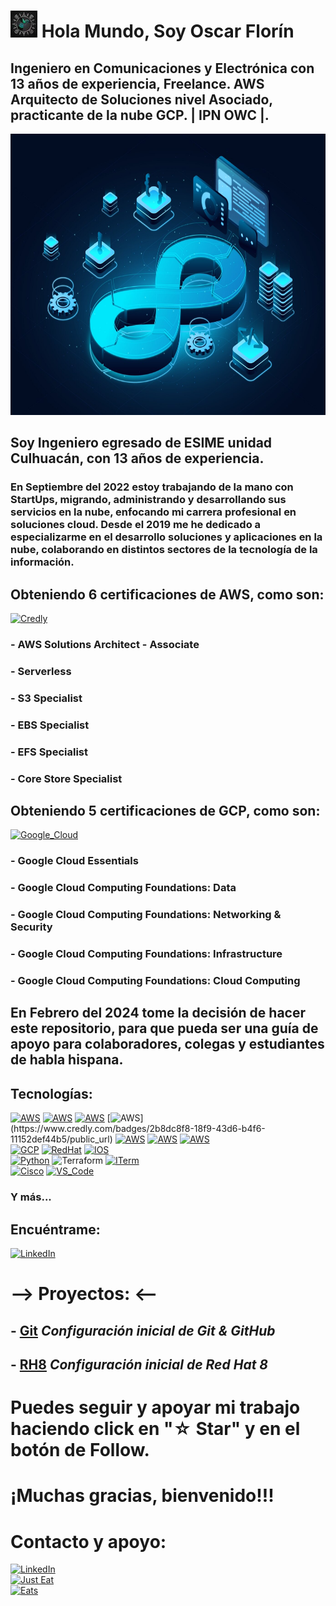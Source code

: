 # ![huitzi](./imagenes/IMG_0680.JPG)   Hola Mundo, Soy  Oscar Florín 
## Ingeniero en Comunicaciones y Electrónica con 13 años de experiencia, Freelance. AWS Arquitecto de Soluciones nivel Asociado, practicante de la nube GCP. | IPN OWC |.

<!-- ![https://github.com/OscarFlorin](./imagenes/isometric-devops-illustration_52683-84175.jpg width="200" height="200") -->

<img src="./imagenes/isometric-devops-illustration_52683-84175.jpg" width="900" height="450">


<!-- ![GitHub Followers](https://img.shields.io/github/followers/OscarF**?style=social)
![GitHub Followers](https://img.shields.io/github/stars/OscarF**?style=social) -->

## Soy Ingeniero egresado de ESIME unidad Culhuacán, con 13 años de experiencia.

### En Septiembre del 2022 estoy trabajando de la mano con StartUps, migrando, administrando y desarrollando sus servicios en la nube, enfocando mi carrera profesional en soluciones cloud. Desde el 2019 me he dedicado a especializarme en el desarrollo soluciones y aplicaciones en la nube, colaborando en distintos sectores de la tecnología de la información. 

## Obteniendo 6 certificaciones de AWS, como son:

[![Credly](https://img.shields.io/badge/Credly-FF9900?style=for-the-badge&logo=Credly&logoColor=white&labelColor=101010)](https://www.credly.com/badges/2b8dc8f8-18f9-43d6-b4f6-11152def44b5/public_url)
### - AWS Solutions Architect - Associate
### - Serverless
### - S3 Specialist
### - EBS Specialist
### - EFS Specialist
### - Core Store Specialist

## Obteniendo 5 certificaciones de GCP, como son:

[![Google_Cloud](https://img.shields.io/badge/Google_Cloud_Skills_Boost-4285F4?style=for-the-badge&logo=googlecloud&logoColor=white&labelColor=101010)](https://www.cloudskillsboost.google/public_profiles/9b348f67-6d7e-4ff3-8dd0-c511bd50a191)
### - Google Cloud Essentials
### - Google Cloud Computing Foundations: Data
### - Google Cloud Computing Foundations: Networking & Security
### - Google Cloud Computing Foundations: Infrastructure
### - Google Cloud Computing Foundations: Cloud Computing

## En Febrero del 2024 tome la decisión de hacer este repositorio, para que pueda ser una guía de apoyo para colaboradores, colegas y estudiantes de habla hispana.


## Tecnologías:
[![AWS](https://img.shields.io/badge/Amazon_Web_Services-FF9900?style=for-the-badge&logo=amazon-aws&logoColor=white&labelColor=101010)](https://www.credly.com/badges/59ba76d5-895c-4b64-be4b-67acc873bdfc/public_url)
[![AWS](https://img.shields.io/badge/Solutions_Architect_associate_Certified-FF9900?style=for-the-badge&logo=amazon-aws&logoColor=white&labelColor=101010)](https://www.credly.com/badges/2b8dc8f8-18f9-43d6-b4f6-11152def44b5/public_url)
[![AWS](https://img.shields.io/badge/Serverless-FA7343?style=for-the-badge&logo=amazon-aws&logoColor=white&labelColor=101010)](https://www.credly.com/badges/8acd01d2-c0ce-4ac2-95ed-3bf1cbf88fef/public_url)
[![AWS](https://img.shields.io/badge/Data_Bases_(SQL_&_NoSQL)-1575F9?style=for-the-badge&logo=amazon-aws&logoColor=white&labelColor=101010)](https://www.credly.com/badges/2b8dc8f8-18f9-43d6-b4f6-11152def44b5/public_url)
[![AWS](https://img.shields.io/badge/Storage_Core-232F3E?style=for-the-badge&logo=amazon-aws&logoColor=white&labelColor=101010)](https://www.credly.com/badges/e1887bb1-54f9-4f3a-858c-41ffd5500186/public_url)
[![AWS](https://img.shields.io/badge/Network_&_CDN-232F3E?style=for-the-badge&logo=amazon-aws&logoColor=white&labelColor=101010)](https://www.credly.com/badges/2b8dc8f8-18f9-43d6-b4f6-11152def44b5/public_url)
[![AWS](https://img.shields.io/badge/Security_and_Compliance-blue?style=for-the-badge&logo=amazon-aws&logoColor=white&labelColor=101010)](https://www.credly.com/badges/2b8dc8f8-18f9-43d6-b4f6-11152def44b5/public_url)
</br>
[![GCP](https://img.shields.io/badge/Google_Cloud-4285F4?style=for-the-badge&logo=googlecloud&logoColor=white&labelColor=101010)](https://www.cloudskillsboost.google/public_profiles/9b348f67-6d7e-4ff3-8dd0-c511bd50a191)
[![RedHat](https://img.shields.io/badge/Red%20Hat-EE0000?style=for-the-badge&logo=redhat&logoColor=white&labelColor=101010)]()
[![IOS](https://img.shields.io/badge/Ventura-000000?style=for-the-badge&logo=ios&logoColor=white&labelColor=101010)]()
</br>
[![Python](https://img.shields.io/badge/Python-black?style=for-the-badge&logo=python&logoColor=white&labelColor=101010)]()
![Terraform](https://img.shields.io/badge/terraform-%235835CC.svg?style=for-the-badge&logo=terraform&logoColor=white)
[![ITerm](https://img.shields.io/badge/iTerm-000000?style=for-the-badge&logo=iterm2&logoColor=white&labelColor=101010)]()
</br>
[![Cisco](https://img.shields.io/badge/Intro_to_Cybersec-%23049fd9.svg?style=for-the-badge&logo=cisco&logoColor=black)](https://www.credly.com/badges/9a5782a3-0147-4e41-8f29-12538896b6b9/public_url)
[![VS_Code](https://img.shields.io/badge/VS_Code-0078D4?style=for-the-badge&logo=visual%20studio%20code&logoColor=white&labelColor=101010)]()
</br>

### Y más...

## Encuéntrame:

[![LinkedIn](https://img.shields.io/badge/Oscar_Florin-0077B5?style=for-the-badge&logo=linkedin&logoColor=white&labelColor=101010)](https://www.linkedin.com/in/oscarflorincontreras)

<!-- [![Instagram](https://img.shields.io/badge/Instagram-E4405F?style=for-the-badge&logo=instagram&logoColor=white)](*******) -->


# --> Proyectos: <--

## - [Git](https://github.com/OscarFlorinC/initconf_git_github) ***Configuración inicial de Git & GitHub***
## - [RH8](https://github.com/OscarFlorinC/initconf_rh8) ***Configuración inicial de Red Hat 8***
<!-- ## - Programación en Python para principiantes -->

# Puedes seguir y apoyar mi trabajo haciendo click en "☆ Star" y en el botón de Follow.
# ¡Muchas gracias, bienvenido!!!

# Contacto y apoyo:

[![LinkedIn](https://img.shields.io/badge/Oscar_Florin-0077B5?style=for-the-badge&logo=linkedin&logoColor=white&labelColor=101010)](https://www.linkedin.com/in/oscarflorincontreras)
<br>[![Just Eat](https://img.shields.io/badge/Donaciones_para_tacos_🌮🌮🌮-7A1FA2?style=for-the-badge&logo=aiqfome&logoColor=white)](https://paypal.me/OscarFlorin?country.x=MX&locale.x=es_XC)
<br>[![Eats](https://img.shields.io/badge/Donaciones_alimento_para_gatos🐈🐈-black?style=for-the-badge&logo=uber-eats&logoColor=green)](https://paypal.me/OscarFlorin?country.x=MX&locale.x=es_XC)</br>
<!-- [![Instagram](https://img.shields.io/badge/Instagram-E4405F?style=for-the-badge&logo=instagram&logoColor=white)](*******) -->